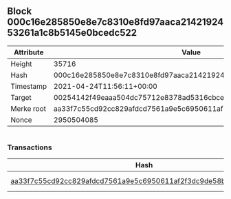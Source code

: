 ## Block 000c16e285850e8e7c8310e8fd97aaca2142192453261a1c8b5145e0bcedc522

Attribute | Value
--- | ---
Height | 35716
Hash | 000c16e285850e8e7c8310e8fd97aaca2142192453261a1c8b5145e0bcedc522
Timestamp | 2021-04-24T11:56:11+00:00
Target | 00254142f49eaaa504dc75712e8378ad5316cbcead634704b3734b6271167cc4
Merke root | aa33f7c55cd92cc829afdcd7561a9e5c6950611af2f3dc9de58be1dd1203b50d
Nonce | 2950504085

```

```

### Transactions

Hash | Amount
--- | ---
[aa33f7c55cd92cc829afdcd7561a9e5c6950611af2f3dc9de58be1dd1203b50d](aa33f7c55cd92cc829afdcd7561a9e5c6950611af2f3dc9de58be1dd1203b50d.md) | 10.00000000 SKEPTI 
